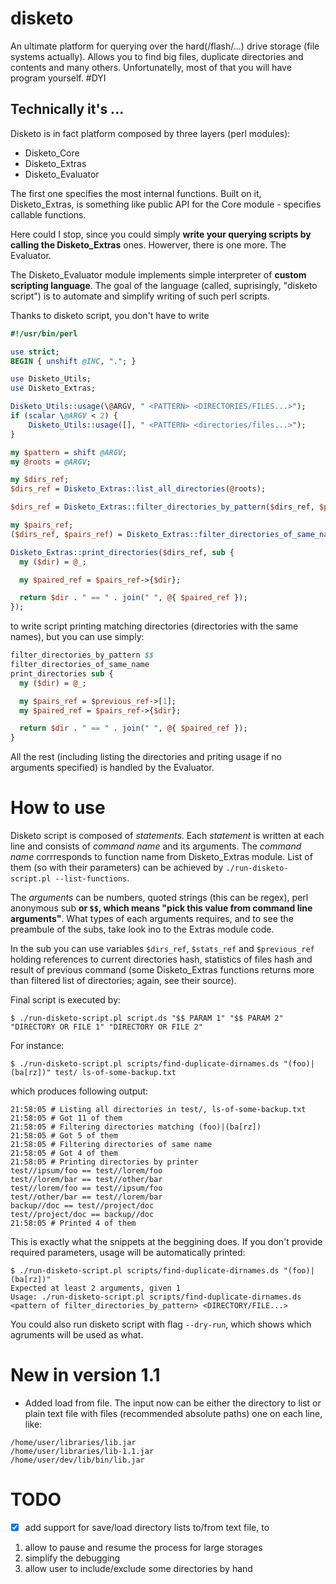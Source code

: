 # disketo

An ultimate platform for querying over the hard(/flash/...) drive storage (file systems actually). Allows you to find big files, duplicate directories and contents and many others. Unfortunatelly, most of that you will have program yourself. #DYI

## Technically it's ...

Disketo is in fact platform composed by three layers (perl modules):

 - Disketo_Core
 - Disketo_Extras
 - Disketo_Evaluator

The first one specifies the most internal functions. Built on it, Disketo_Extras, is something like public API for the Core module - specifies callable functions.

Here could I stop, since you could simply **write your querying scripts by calling the Disketo_Extras** ones. Howerver, there is one more. The Evaluator.

The Disketo_Evaluator module implements simple interpreter of **custom scripting language**. The goal of the language (called, suprisingly, "disketo script") is to automate and simplify writing of such perl scripts.   

Thanks to disketo script, you don't have to write

```perl
#!/usr/bin/perl                                                                                                                        

use strict;
BEGIN { unshift @INC, "."; }

use Disketo_Utils;
use Disketo_Extras;

Disketo_Utils::usage(\@ARGV, " <PATTERN> <DIRECTORIES/FILES...>");
if (scalar \@ARGV < 2) {
	Disketo_Utils::usage([], " <PATTERN> <directories/files...>");
}

my $pattern = shift @ARGV;
my @roots = @ARGV;

my $dirs_ref;
$dirs_ref = Disketo_Extras::list_all_directories(@roots);

$dirs_ref = Disketo_Extras::filter_directories_by_pattern($dirs_ref, $pattern);

my $pairs_ref;
($dirs_ref, $pairs_ref) = Disketo_Extras::filter_directories_of_same_name($dirs_ref);

Disketo_Extras::print_directories($dirs_ref, sub {
  my ($dir) = @_;

  my $paired_ref = $pairs_ref->{$dir};

  return $dir . " == " . join(" ", @{ $paired_ref });
});
```

to write script printing matching directories (directories with the same names), but you can use simply:


```perl
filter_directories_by_pattern $$
filter_directories_of_same_name
print_directories sub {
  my ($dir) = @_;

  my $pairs_ref = $previous_ref->[1];
  my $paired_ref = $pairs_ref->{$dir};

  return $dir . " == " . join(" ", @{ $paired_ref });
}
```

All the rest (including listing the directories and priting usage if no arguments specified) is handled by the Evaluator.

# How to use
Disketo script is composed of *statements*. Each *statement* is written at each line and consists of *command name* and its arguments. The *command name* corrresponds to function name from Disketo_Extras module. List of them (so with their parameters) can be achieved by `./run-disketo-script.pl --list-functions`.

The *arguments* can be numbers, quoted strings (this can be regex), perl anonymous sub **or `$$`, which means "pick this value from command line arguments"**. What types of each arguments requires, and to see the preambule of the subs, take look ino to the Extras module code.

In the sub you can use variables `$dirs_ref`, `$stats_ref` and `$previous_ref` holding references to current directories hash, statistics of files hash and result of previous command (some Disketo_Extras functions returns more than filtered list of directories; again, see their source).

Final script is executed by:

```shell
$ ./run-disketo-script.pl script.ds "$$ PARAM 1" "$$ PARAM 2" "DIRECTORY OR FILE 1" "DIRECTORY OR FILE 2"
```

For instance:

```shell
$ ./run-disketo-script.pl scripts/find-duplicate-dirnames.ds "(foo)|(ba[rz])" test/ ls-of-some-backup.txt
```

which produces following output:

```
21:58:05 # Listing all directories in test/, ls-of-some-backup.txt
21:58:05 # Got 11 of them
21:58:05 # Filtering directories matching (foo)|(ba[rz])
21:58:05 # Got 5 of them
21:58:05 # Filtering directories of same name
21:58:05 # Got 4 of them
21:58:05 # Printing directories by printer
test//ipsum/foo == test//lorem/foo
test//lorem/bar == test//other/bar
test//lorem/foo == test//ipsum/foo
test//other/bar == test//lorem/bar
backup//doc == test//project/doc
test//project/doc == backup//doc
21:58:05 # Printed 4 of them
```

This is exactly what the snippets at the beggining does. If you don't provide required parameters, usage will be automatically printed:

```shell
$ ./run-disketo-script.pl scripts/find-duplicate-dirnames.ds "(foo)|(ba[rz])"
Expected at least 2 arguments, given 1
Usage: ./run-disketo-script.pl scripts/find-duplicate-dirnames.ds <pattern of filter_directories_by_pattern> <DIRECTORY/FILE...>
```

You could also run disketo script with flag `--dry-run`, which shows which agruments will be used as what.


# New in version 1.1
 - Added load from file. The input now can be either the directory to list or plain text file with files (recommended absolute paths) one on each line, like:

```
/home/user/libraries/lib.jar
/home/user/libraries/lib-1.1.jar
/home/user/dev/lib/bin/lib.jar
```

# TODO


- [x] add support for save/load directory lists to/from text file, to
 1. allow to pause and resume the process for large storages
 2. simplify the debugging
 3. allow user to include/exclude some directories by hand
